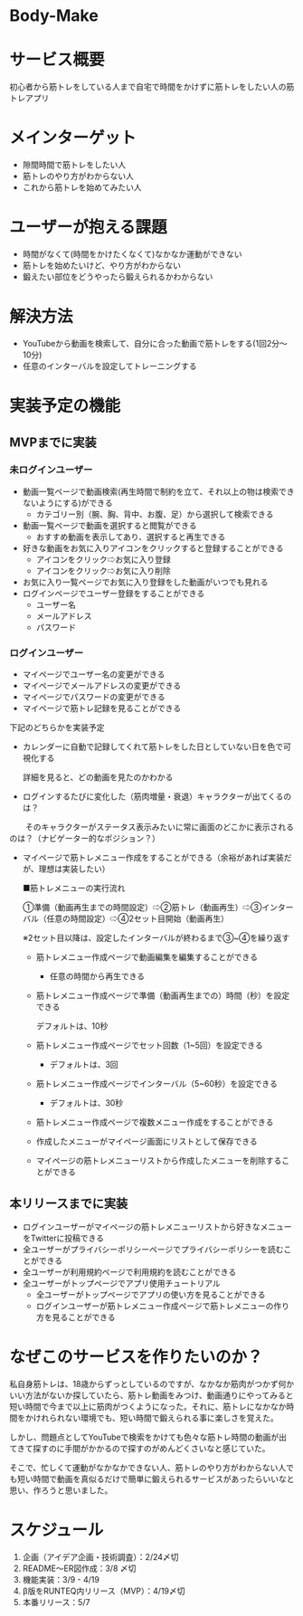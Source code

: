 # Body-Make
# サービス概要

初心者から筋トレをしている人まで自宅で時間をかけずに筋トレをしたい人の筋トレアプリ

# メインターゲット

- 隙間時間で筋トレをしたい人
- 筋トレのやり方がわからない人
- これから筋トレを始めてみたい人

# ユーザーが抱える課題

- 時間がなくて(時間をかけたくなくて)なかなか運動ができない
- 筋トレを始めたいけど、やり方がわからない
- 鍛えたい部位をどうやったら鍛えられるかわからない

# 解決方法

- YouTubeから動画を検索して、自分に合った動画で筋トレをする(1回2分〜10分)
- 任意のインターバルを設定してトレーニングする

# 実装予定の機能

## MVPまでに実装

### 未ログインユーザー

- 動画一覧ページで動画検索(再生時間で制約を立て、それ以上の物は検索できないようにする)ができる
    - カテゴリー別（腕、胸、背中、お腹、足）から選択して検索できる
- 動画一覧ページで動画を選択すると閲覧ができる
    - おすすめ動画を表示してあり、選択すると再生できる
- 好きな動画をお気に入りアイコンをクリックすると登録することができる
    - アイコンをクリック⇨お気に入り登録
    - アイコンをクリック⇨お気に入り削除
- お気に入り一覧ページでお気に入り登録をした動画がいつでも見れる
- ログインページでユーザー登録をすることができる
    - ユーザー名
    - メールアドレス
    - パスワード

### ログインユーザー

- マイページでユーザー名の変更ができる
- マイページでメールアドレスの変更ができる
- マイページでパスワードの変更ができる
- マイページで筋トレ記録を見ることができる

下記のどちらかを実装予定

- カレンダーに自動で記録してくれて筋トレをした日としていない日を色で可視化する
    
    詳細を見ると、どの動画を見たのかわかる
    
- ログインするたびに変化した（筋肉増量・衰退）キャラクターが出てくるのは？

　　そのキャラクターがステータス表示みたいに常に画面のどこかに表示されるのは？（ナビゲーター的なポジション？）

- マイページで筋トレメニュー作成をすることができる（余裕があれば実装だが、理想は実装したい）
    
    ■筋トレメニューの実行流れ
    
    ①準備（動画再生までの時間設定）⇨②筋トレ（動画再生）⇨③インターバル（任意の時間設定）⇨④2セット目開始（動画再生）
    
    ※2セット目以降は、設定したインターバルが終わるまで③~④を繰り返す
    
    - 筋トレメニュー作成ページで動画編集を編集することができる
        - 任意の時間から再生できる
    - 筋トレメニュー作成ページで準備（動画再生までの）時間（秒）を設定できる
        
        デフォルトは、10秒
        
    - 筋トレメニュー作成ページでセット回数（1~5回）を設定できる
        - デフォルトは、3回
    - 筋トレメニュー作成ページでインターバル（5~60秒）を設定できる
        - デフォルトは、30秒
    - 筋トレメニュー作成ページで複数メニュー作成をすることができる
    - 作成したメニューがマイページ画面にリストとして保存できる
    - マイページの筋トレメニューリストから作成したメニューを削除することができる

## 本リリースまでに実装

- ログインユーザーがマイページの筋トレメニューリストから好きなメニューをTwitterに投稿できる
- 全ユーザーがプライバシーポリシーページでプライバシーポリシーを読むことができる
- 全ユーザーが利用規約ページで利用規約を読むことができる
- 全ユーザーがトップページでアプリ使用チュートリアル
    - 全ユーザーがトップページでアプリの使い方を見ることができる
    - ログインユーザーが筋トレメニュー作成ページで筋トレメニューの作り方を見ることができる

# なぜこのサービスを作りたいのか？

私自身筋トレは、18歳からずっとしているのですが、なかなか筋肉がつかず何かいい方法がないか探していたら、筋トレ動画をみつけ、動画通りにやってみると短い時間で今まで以上に筋肉がつくようになった。それに、筋トレになかなか時間をかけれられない環境でも、短い時間で鍛えられる事に楽しさを覚えた。

しかし、問題点としてYouTubeで検索をかけても色々な筋トレ時間の動画が出てきて探すのに手間がかかるので探すのがめんどくさいなと感じていた。

そこで、忙しくて運動がなかなかできない人、筋トレのやり方がわからない人でも短い時間で動画を真似るだけで簡単に鍛えられるサービスがあったらいいなと思い、作ろうと思いました。

# スケジュール

1. 企画（アイデア企画・技術調査）：2/24〆切
2. README〜ER図作成：3/8 〆切
3. 機能実装：3/9 - 4/19
4. β版をRUNTEQ内リリース（MVP）：4/19〆切
5. 本番リリース：5/7